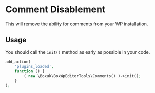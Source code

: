 # Comment Disablement

This will remove the ability for comments from your WP installation. 

## Usage
You should call the `init()` method as early as possible in your code. 
```php
add_action(
    'plugins_loaded', 
    function () { 
        ( new \Boxuk\BoxWpEditorTools\Comments() )->init();
    }
);
```
